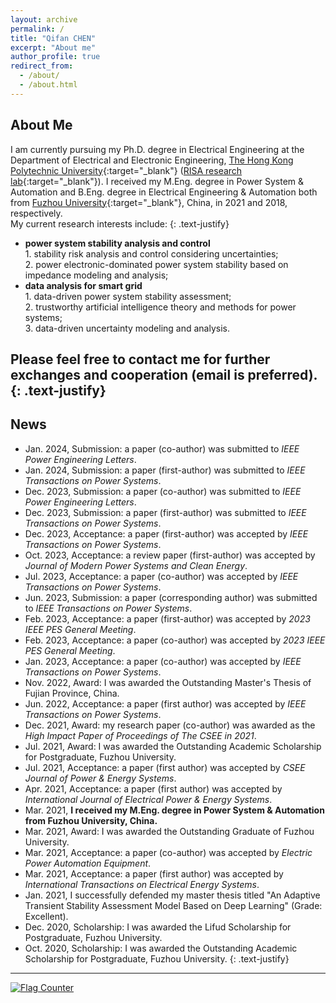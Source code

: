 ```yaml
---
layout: archive
permalink: /
title: "Qifan CHEN"
excerpt: "About me"
author_profile: true
redirect_from: 
  - /about/
  - /about.html
---
```

## About Me

I am currently pursuing my Ph.D. degree in Electrical Engineering at the Department of Electrical and Electronic Engineering, [The Hong Kong Polytechnic University](https://www.polyu.edu.hk/){:target="_blank"} ([RISA research lab](https://www.polyu.edu.hk/ee/siqibu/index.html){:target="_blank"}).
I received my M.Eng. degree in Power System & Automation and B.Eng. degree in Electrical Engineering & Automation both from [Fuzhou University](https://dqxy.fzu.edu.cn/){:target="_blank"}, China, in 2021 and 2018, respectively.
<br>My current research interests include:
{: .text-justify}
* **power system stability analysis and control**
<br>1. stability risk analysis and control considering uncertainties;
<br>2. power electronic-dominated power system stability based on impedance modeling and analysis;
* **data analysis for smart grid**
<br>1. data-driven power system stability assessment;
<br>2. trustworthy artificial intelligence theory and methods for power systems;
<br>3. data-driven uncertainty modeling and analysis.

Please feel free to contact me for further exchanges and cooperation (email is preferred).
{: .text-justify}
---

## News
* Jan. 2024, Submission: a paper (co-author) was submitted to *IEEE Power Engineering Letters*.
* Jan. 2024, Submission: a paper (first-author) was submitted to *IEEE Transactions on Power Systems*.
* Dec. 2023, Submission: a paper (co-author) was submitted to *IEEE Power Engineering Letters*.
* Dec. 2023, Submission: a paper (first-author) was submitted to *IEEE Transactions on Power Systems*.
* Dec. 2023, Acceptance: a paper (first-author) was accepted by *IEEE Transactions on Power Systems*.
* Oct. 2023, Acceptance: a review paper (first-author) was accepted by *Journal of Modern Power Systems and Clean Energy*.
* Jul. 2023, Acceptance: a paper (co-author) was accepted by *IEEE Transactions on Power Systems*.
* Jun. 2023, Submission: a paper (corresponding author) was submitted to *IEEE Transactions on Power Systems*.
* Feb. 2023, Acceptance: a paper (first-author) was accepted by *2023 IEEE PES General Meeting*.
* Feb. 2023, Acceptance: a paper (co-author) was accepted by *2023 IEEE PES General Meeting*.
* Jan. 2023, Acceptance: a paper (co-author) was accepted by *IEEE Transactions on Power Systems*.
* Nov. 2022, Award: I was awarded the Outstanding Master's Thesis of Fujian Province, China.
* Jun. 2022, Acceptance: a paper (first author) was accepted by *IEEE Transactions on Power Systems*.
* Dec. 2021, Award: my research paper (co-author) was awarded as the *High Impact Paper of Proceedings of The CSEE in 2021*.
* Jul. 2021, Award: I was awarded the Outstanding Academic Scholarship for Postgraduate, Fuzhou University.
* Jul. 2021, Acceptance: a paper (first author) was accepted by *CSEE Journal of Power & Energy Systems*.
* Apr. 2021, Acceptance: a paper (first author) was accepted by *International Journal of Electrical Power & Energy Systems*.
* Mar. 2021, **I received my M.Eng. degree in Power System & Automation from Fuzhou University, China.**
* Mar. 2021, Award: I was awarded the Outstanding Graduate of Fuzhou University.
* Mar. 2021, Acceptance: a paper (co-author) was accepted by *Electric Power Automation Equipment*.
* Mar. 2021, Acceptance: a paper (first author) was accepted by *International Transactions on Electrical Energy Systems*.
* Jan. 2021, I successfully defended my master thesis titled "An Adaptive Transient Stability Assessment Model Based on Deep Learning" (Grade: Excellent).
* Dec. 2020, Scholarship: I was awarded the Lifud Scholarship for Postgraduate, Fuzhou University.
* Oct. 2020, Scholarship: I was awarded the Outstanding Academic Scholarship for Postgraduate, Fuzhou University.
{: .text-justify}
---
<a href="https://info.flagcounter.com/MXCA"><img src="https://s11.flagcounter.com/count/MXCA/bg_FFFFFF/txt_000000/border_CCCCCC/columns_5/maxflags_10/viewers_0/labels_1/pageviews_1/flags_0/percent_0/" alt="Flag Counter" border="0"></a>
